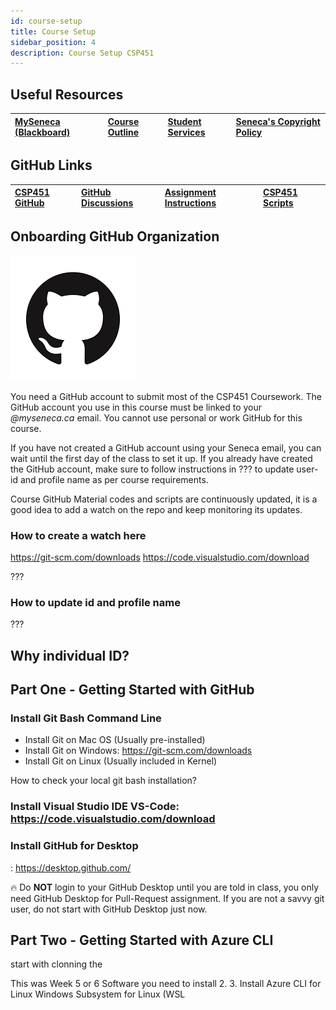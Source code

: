 ```yaml
---
id: course-setup
title: Course Setup
sidebar_position: 4
description: Course Setup CSP451
---
```


## Useful Resources

| [MySeneca (Blackboard)](https://my.senecacollege.ca/) | [Course Outline](https://apps.senecapolytechnic.ca/ssos/findOutline.do?termCode=08424&subjectCode=CSP451&schoolCode=ITAS) | [Student Services](https://www.senecapolytechnic.ca/about/policies/academics-and-student-services.html) | [Seneca's Copyright Policy](https://www.senecapolytechnic.ca/about/policies/copyright-policy.html) |
| :--- | :--- | :--- | :--- |

## GitHub Links

| [CSP451 GitHub](https://github.com/CSP451) | [GitHub Discussions](https://github.com/orgs/CSP451/discussions) | [Assignment Instructions](https://github.com/CSP451/CSP451-ComputerSystemsProject) | [CSP451 Scripts](https://github.com/CSP451/CSP451-Scripts) |
| :--- | :--- | :--- | :--- |

## Onboarding GitHub Organization

![github-organization](/img/about/github_icon.png)

You need a GitHub account to submit most of the CSP451 Coursework. The GitHub account you use in this course must be linked to your _@myseneca.ca_ email. You cannot use personal or work GitHub for this course.

If you have not created a GitHub account using your Seneca email, you can wait until the first day of the class to set it up. If you already have created the GitHub account, make sure to follow instructions in ??? to update user-id and profile name as per course requirements.

Course GitHub Material codes and scripts are continuously updated, it is a good idea to add a watch on the repo and keep monitoring its updates.

### How to create a watch here

https://git-scm.com/downloads
https://code.visualstudio.com/download

???

### How to update id and profile name

???

## Why individual ID?

## Part One - Getting Started with GitHub

### Install Git Bash Command Line​

- Install Git on Mac OS (Usually pre-installed)​
- Install Git on Windows: https://git-scm.com/downloads​
- Install Git on Linux (Usually included in Kernel)​

How to check your local git bash installation?


### Install Visual Studio IDE VS-Code: https://code.visualstudio.com/download​


### Install GitHub for Desktop

: https://desktop.github.com/​

🔥 Do **NOT** login to your GitHub Desktop until you are told in class, you only need GitHub Desktop for Pull-Request assignment. If you are not a savvy git user, do not start with GitHub Desktop just now.


## Part Two - Getting Started with Azure CLI

start with clonning the 

This was Week 5 or 6
Software you need to install
2. 
3. Install Azure CLI for Linux
Windows Subsystem for Linux (WSL